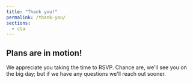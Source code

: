 ```yaml
---
title: "Thank you!"
permalink: /thank-you/
sections:
  - cta
---
```


## Plans are in motion!

We appreciate you taking the time to RSVP. Chance are, we'll see you on the big day; but if we have any questions we'll 
reach out sooner.
